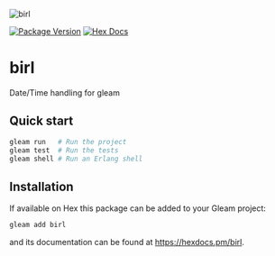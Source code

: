 ![birl](https://raw.githubusercontent.com/massivefermion/birl/main/logo.jpg)

[![Package Version](https://img.shields.io/hexpm/v/birl)](https://hex.pm/packages/birl)
[![Hex Docs](https://img.shields.io/badge/hex-docs-ffaff3)](https://hexdocs.pm/birl/)

# birl

Date/Time handling for gleam

## Quick start

```sh
gleam run   # Run the project
gleam test  # Run the tests
gleam shell # Run an Erlang shell
```

## Installation

If available on Hex this package can be added to your Gleam project:

```sh
gleam add birl
```

and its documentation can be found at <https://hexdocs.pm/birl>.
